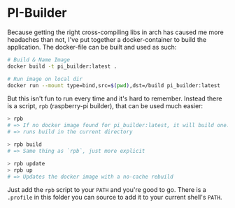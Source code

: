 # PI-Builder

Because getting the right cross-compiling libs in arch has caused me more headaches
than not, I've put together a docker-container to build the application. The
docker-file can be built and used as such:

```sh
# Build & Name Image
docker build -t pi_builder:latest .

# Run image on local dir
docker run --mount type=bind,src=$(pwd),dst=/build pi_builder:latest
```

But this isn't fun to run every time and it's hard to remember. Instead there is a script,
`rpb` (raspberry-pi builder), that can be used much easier:

```sh
> rpb
# => If no docker image found for pi_builder:latest, it will build one.
# => runs build in the current directory

> rpb build
# => Same thing as `rpb`, just more explicit

> rpb update
> rpb up
# => Updates the docker image with a no-cache rebuild
```

Just add the `rpb` script to your `PATH` and you're good to go. There is a `.profile`
in this folder you can source to add it to your current shell's `PATH`.